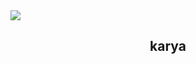 <img src='https://i.postimg.cc/HWXLQH19/Karya-1-modified.png' align='center'>
<h2 align='center'>karya</h2>
